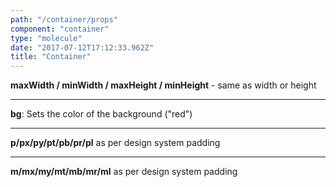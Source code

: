 ```yaml
---
path: "/container/props"
component: "container"
type: "molecule"
date: "2017-07-12T17:12:33.962Z"
title: "Container"
---
```


**maxWidth / minWidth / maxHeight / minHeight** - same as width or height
***
**bg**: Sets the color of the background ("red")
***
**p/px/py/pt/pb/pr/pl** as per design system padding
***
**m/mx/my/mt/mb/mr/ml** as per design system padding